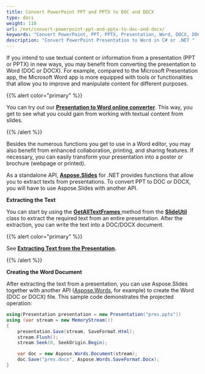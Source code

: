 ```yaml
---
title: Convert PowerPoint PPT and PPTX to DOC and DOCX
type: docs
weight: 110
url: /net/convert-powerpoint-ppt-and-pptx-to-doc-and-docx/
keywords: "Convert PowerPoint, PPT, PPTX, Presentation, Word, DOCX, DOC, PPTX to DOCX, PPT to DOC, PPTX to DOC, PPT to DOCX, C#, Csharp, .NET, Aspose.Slides"
description: "Convert PowerPoint Presentation to Word in C# or .NET "
---
```


If you intend to use textual content or information from a presentation (PPT or PPTX) in new ways, you may benefit from converting the presentation to Word (DOC or DOCX). For example, compared to the Microsoft Presentation app, the Microsoft Word app is more equipped with tools or functionalities that allow you to improve and manipulate content for different purposes. 

{{% alert color="primary" %}} 

You can try out our [**Presentation to Word online converter**](https://products.aspose.app/slides/conversion/ppt-to-word). This way, you get to see what you could gain from working with textual content from slides. 

{{% /alert %}} 

Besides the numerous functions you get to use in a Word editor, you may also benefit from enhanced collaboration, printing, and sharing features. If necessary, you can easily transform your presentation into a poster or brochure (webpage or printed).

As a standalone API, [**Aspose.Slides**](https://products.aspose.app/slides) for .NET provides functions that allow you to extract texts from presentations. To convert PPT to DOC or DOCX, you will have to use Aspose.Slides with another API. 

**Extracting the Text**

You can start by using the [**GetAllTextFrames** ](https://apireference.aspose.com/slides/net/aspose.slides.util/slideutil/methods/getalltextframes)method from the [**SlideUtil** ](https://apireference.aspose.com/slides/net/aspose.slides.util/slideutil)class to extract the required text from an entire presentation. After the extraction, you can write the text into a DOC/DOCX document.

{{% alert color="primary" %}} 

See [**Extracting Text from the Presentation**](/slides/net/extracting-text-from-the-presentation/)**.**

{{% /alert %}} 

**Creating the Word Document**

After extracting the text from a presentation, you can use Aspose.Slides together with another API ([Aspose.Words](https://products.aspose.com/words/net), for example) to create the Word (DOC or DOCX) file. This sample code demonstrates the projected operation:

```c#
using(Presentation presentation = new Presentation("pres.pptx"))
using (var stream = new MemoryStream())
{
    presentation.Save(stream, SaveFormat.Html);
    stream.Flush();
    stream.Seek(0, SeekOrigin.Begin);

    var doc = new Aspose.Words.Document(stream);
    doc.Save("pres.docx", Aspose.Words.SaveFormat.Docx);
}
```

